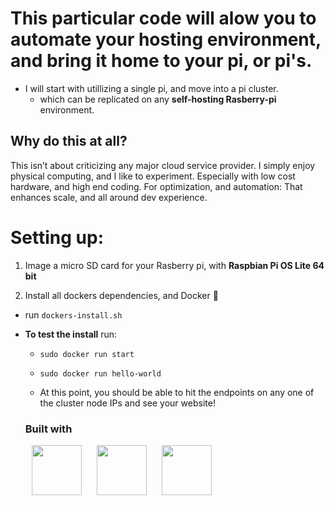 # This particular code will alow you to automate your hosting environment, and bring it home to your pi, or pi's.

- I will start with utillizing a single pi, and move into a pi cluster.
  - which can be replicated on any **self-hosting Rasberry-pi** environment.

## Why do this at all?

This isn’t about criticizing any major cloud service provider. I simply enjoy physical computing, and I like to experiment. Especially with low cost hardware, and high end coding. For optimization, and automation: That enhances scale, and all around dev experience.

# Setting up:

1. Image a micro SD card for your Rasberry pi, with **Raspbian Pi OS Lite 64 bit**

2. Install all dockers dependencies, and Docker 🐳

- run `dockers-install.sh`

- **To test the install** run:

  - `sudo docker run start`
  - `sudo docker run hello-world`

  - At this point, you should be able to hit the endpoints on any one of the cluster node IPs and see your website!

  ### Built with

  <p>
   <img src="https://cdn.jsdelivr.net/gh/devicons/devicon@latest/icons/docker/docker-original.svg" height="80" width="80" hspace="10px" />
   <img src="https://cdn.jsdelivr.net/gh/devicons/devicon@latest/icons/bash/bash-plain.svg" height="80" width="80" hspace="10px"/>
   <img src="https://cdn.jsdelivr.net/gh/devicons/devicon@latest/icons/ohmyzsh/ohmyzsh-original.svg" height="80" width="80" hspace="10px"/>
  </p>
